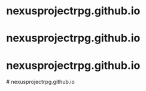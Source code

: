 # nexusprojectrpg.github.io
# nexusprojectrpg.github.io
# nexusprojectrpg.github.io
#   n e x u s p r o j e c t r p g . g i t h u b . i o  
 